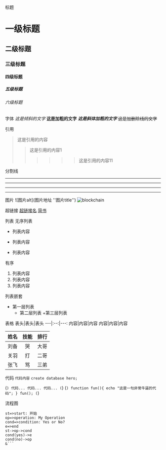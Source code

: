 标题
# 一级标题
## 二级标题
### 三级标题
#### 四级标题
##### 五级标题
###### 六级标题

字体
*这是倾斜的文字*
**这是加粗的文字**
***这是斜体加粗的文字***
~~这是加删除线的文字~~

引用
>这是引用的内容
>>这是引用的内容1
>>>>>>这是引用的内容11

分割线
- - -
- - - - 
* * *
* * * * *

图片
![图片alt](图片地址 ''图片title'')
![blockchain](https://ss0.bdstatic.com/70cFvHSh_Q1YnxGkpoWK1HF6hhy/it/u=702257389,1274025419&fm=27&gp=0.jpg "区块链")

超链接
[超链接名](超链接地址 "超链接title")
[简书](http://jianshu.com)

列表
无序列表
- 列表内容
+ 列表内容
* 列表内容

有序
1. 列表内容
2. 列表内容
3. 列表内容

列表嵌套
+ 第一层列表
    + 第二层列表
        +第三层列表
        
表格
表头|表头|表头
---|:--:|---:
内容|内容|内容
内容|内容|内容

姓名|技能|排行
--|:--:|--:
刘备|哭|大哥
关羽|打|二哥
张飞|骂|三弟

代码
`代码内容`
`create database hero;`

(```)
  代码...
  代码...
  代码...
(```)
(```)
    function fun(){
         echo "这是一句非常牛逼的代码";
    }
    fun();
(```)

流程图
```flow
st=>start: 开始
op=>operation: My Operation
cond=>condition: Yes or No?
e=>end
st->op->cond
cond(yes)->e
cond(no)->op
&```
